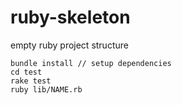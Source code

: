 ruby-skeleton
=============

empty ruby project structure

```
bundle install // setup dependencies
cd test
rake test
ruby lib/NAME.rb
```